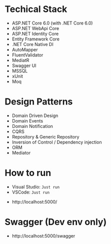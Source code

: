 # Techical Stack
- ASP.NET Core 6.0 (with .NET Core 6.0)
- ASP.NET WebApi Core
- ASP.NET Identity Core
- Entity Framework Core
- .NET Core Native DI
- AutoMapper
- FluentValidator
- MediatR
- Swagger UI
- MSSQL
- xUnit
- Moq


# Design Patterns
- Domain Driven Design
- Domain Events
- Domain Notification
- CQRS
- Repository & Generic Repository
- Inversion of Control / Dependency injection
- ORM
- Mediator


# How to run
- Visual Studio: `Just run`
- VSCode: `Just run`


<!-- # Testing
- Terminal: `dotnet test` -->

<!-- # Docker

```sh
docker build -t aspnetcore-docker-image .
docker run -it --rm -p 3000:80 --name aspnetcore-docker-container aspnetcore-docker-image
docker run -d -p 3000:80 --name aspnetcore-docker-container aspnetcore-docker-image
``` -->

- http://localhost:5000/

# Swagger (Dev env only)
- http://localhost:5000/swagger
<!-- 
# Health check (Staging & Prod env only)
- http://localhost:5000/hc-ui
- http://localhost:5000/hc-json -->